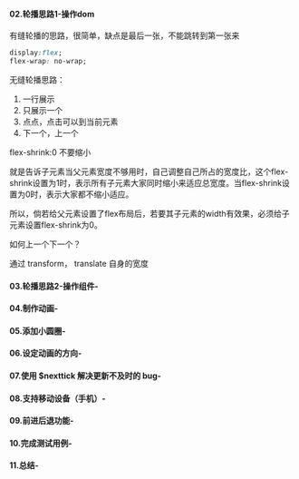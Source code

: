 #### 02.轮播思路1-操作dom

有缝轮播的思路，很简单，缺点是最后一张，不能跳转到第一张来

```css
display:flex; 
flex-wrap: no-wrap;
```



无缝轮播思路：

1. 一行展示
2. 只展示一个
3. 点点，点击可以到当前元素
4. 下一个，上一个



flex-shrink:0  不要缩小

就是告诉子元素当父元素宽度不够用时，自己调整自己所占的宽度比，这个flex-shrink设置为1时，表示所有子元素大家同时缩小来适应总宽度。当flex-shrink设置为0时，表示大家都不缩小适应。

所以，倘若给父元素设置了flex布局后，若要其子元素的width有效果，必须给子元素设置flex-shrink为0。



如何上一个下一个？

通过 transform， translate 自身的宽度



#### 03.轮播思路2-操作组件-

#### 04.制作动画-

#### 05.添加小圆圈-

#### 06.设定动画的方向-

#### 07.使用 $nexttick 解决更新不及时的 bug-

#### 08.支持移动设备（手机）-

#### 09.前进后退功能-

#### 10.完成测试用例-

#### 11.总结-

